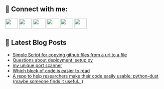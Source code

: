 ## 🔎 Connect with me:
[<img height="32" width="40" src="https://cdn.jsdelivr.net/npm/simple-icons@v5/icons/telegram.svg" />](https://t.me/bullbesh)
[<img height="32" width="40" src="https://cdn.jsdelivr.net/npm/simple-icons@v5/icons/vk.svg" />](https://vk.com/bullbesh)
[<img height="32" width="40" src="https://cdn.jsdelivr.net/npm/simple-icons@v5/icons/twitter.svg" />](https://twitter.com/bullbesh1)
[<img height="32" width="40" src="https://cdn.jsdelivr.net/npm/simple-icons@v5/icons/instagram.svg" />](https://www.instagram.com/bullbesh)
[<img height="32" width="40" src="https://cdn.jsdelivr.net/npm/simple-icons@v5/icons/reddit.svg" />](https://www.reddit.com/user/bullbesh)
[<img height="32" width="40" src="https://cdn.jsdelivr.net/npm/simple-icons@v5/icons/youtube.svg" />](https://www.youtube.com/channel/UCtfjRs6uzgq5mfm8S06WTcg)

## 📕 Latest Blog Posts
<!-- BLOG-POST-LIST:START -->
- [Simple Script for copying github files from a url to a file](https://www.reddit.com/r/Python/comments/vv8in0/simple_script_for_copying_github_files_from_a_url/)
- [Questions about deployment: setup.py](https://www.reddit.com/r/Python/comments/vv8h4p/questions_about_deployment_setuppy/)
- [my unique port scanner](https://www.reddit.com/r/Python/comments/vv81ip/my_unique_port_scanner/)
- [Which block of code is easier to read](https://www.reddit.com/r/Python/comments/vv7ztp/which_block_of_code_is_easier_to_read/)
- [A repo to help researchers make their code easily usable: python-dust &lpar;maybe someone finds it useful...&rpar;](https://www.reddit.com/r/Python/comments/vv7flf/a_repo_to_help_researchers_make_their_code_easily/)
<!-- BLOG-POST-LIST:END -->
